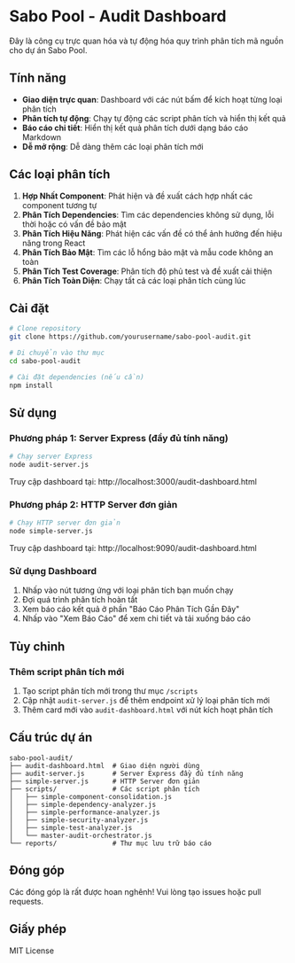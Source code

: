 # Sabo Pool - Audit Dashboard

Đây là công cụ trực quan hóa và tự động hóa quy trình phân tích mã nguồn cho dự án Sabo Pool.

## Tính năng

- **Giao diện trực quan**: Dashboard với các nút bấm để kích hoạt từng loại phân tích
- **Phân tích tự động**: Chạy tự động các script phân tích và hiển thị kết quả
- **Báo cáo chi tiết**: Hiển thị kết quả phân tích dưới dạng báo cáo Markdown
- **Dễ mở rộng**: Dễ dàng thêm các loại phân tích mới

## Các loại phân tích

1. **Hợp Nhất Component**: Phát hiện và đề xuất cách hợp nhất các component tương tự
2. **Phân Tích Dependencies**: Tìm các dependencies không sử dụng, lỗi thời hoặc có vấn đề bảo mật
3. **Phân Tích Hiệu Năng**: Phát hiện các vấn đề có thể ảnh hưởng đến hiệu năng trong React
4. **Phân Tích Bảo Mật**: Tìm các lỗ hổng bảo mật và mẫu code không an toàn
5. **Phân Tích Test Coverage**: Phân tích độ phủ test và đề xuất cải thiện
6. **Phân Tích Toàn Diện**: Chạy tất cả các loại phân tích cùng lúc

## Cài đặt

```bash
# Clone repository
git clone https://github.com/yourusername/sabo-pool-audit.git

# Di chuyển vào thư mục
cd sabo-pool-audit

# Cài đặt dependencies (nếu cần)
npm install
```

## Sử dụng

### Phương pháp 1: Server Express (đầy đủ tính năng)

```bash
# Chạy server Express
node audit-server.js
```

Truy cập dashboard tại: http://localhost:3000/audit-dashboard.html

### Phương pháp 2: HTTP Server đơn giản

```bash
# Chạy HTTP server đơn giản
node simple-server.js
```

Truy cập dashboard tại: http://localhost:9090/audit-dashboard.html

### Sử dụng Dashboard

1. Nhấp vào nút tương ứng với loại phân tích bạn muốn chạy
2. Đợi quá trình phân tích hoàn tất
3. Xem báo cáo kết quả ở phần "Báo Cáo Phân Tích Gần Đây"
4. Nhấp vào "Xem Báo Cáo" để xem chi tiết và tải xuống báo cáo

## Tùy chỉnh

### Thêm script phân tích mới

1. Tạo script phân tích mới trong thư mục `/scripts`
2. Cập nhật `audit-server.js` để thêm endpoint xử lý loại phân tích mới
3. Thêm card mới vào `audit-dashboard.html` với nút kích hoạt phân tích

## Cấu trúc dự án

```
sabo-pool-audit/
├── audit-dashboard.html  # Giao diện người dùng
├── audit-server.js       # Server Express đầy đủ tính năng
├── simple-server.js      # HTTP Server đơn giản
├── scripts/              # Các script phân tích
│   ├── simple-component-consolidation.js
│   ├── simple-dependency-analyzer.js
│   ├── simple-performance-analyzer.js
│   ├── simple-security-analyzer.js
│   ├── simple-test-analyzer.js
│   └── master-audit-orchestrator.js
└── reports/              # Thư mục lưu trữ báo cáo
```

## Đóng góp

Các đóng góp là rất được hoan nghênh! Vui lòng tạo issues hoặc pull requests.

## Giấy phép

MIT License
